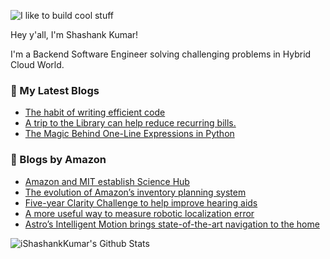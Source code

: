 ![I like to build cool stuff](https://res.cloudinary.com/dt8g3rhcy/image/upload/v1595929574/i_like_to_build_cool_shit._1_nzbwjh.png)

Hey y'all, I'm Shashank Kumar! 

I'm a Backend Software Engineer solving challenging problems in Hybrid Cloud World.

### 📕 My Latest Blogs
<!-- BLOG-POST-LIST:START -->
- [The habit of writing efficient code](https://medium.com/@ishashankkumar/the-habit-of-writing-efficient-code-153b05f04269?source=rss-d24dda280d5f------2)
- [A trip to the Library can help reduce recurring bills.](https://medium.com/swlh/a-trip-to-the-library-can-help-reduce-recurring-bills-23bca495cdf5?source=rss-d24dda280d5f------2)
- [The Magic Behind One-Line Expressions in Python](https://medium.com/swlh/the-magic-behind-one-line-expressions-in-python-816c10180c5c?source=rss-d24dda280d5f------2)
<!-- BLOG-POST-LIST:END -->

### 📕 Blogs by Amazon
<!-- AMAZON-BLOG-POST-LIST:START -->
- [Amazon and MIT establish Science Hub](https://www.amazon.science/academic-engagements/amazon-and-mit-establish-science-hub)
- [The evolution of Amazon’s inventory planning system](https://www.amazon.science/latest-news/the-evolution-of-amazons-inventory-planning-system)
- [Five-year Clarity Challenge to help improve hearing aids](https://www.amazon.science/blog/five-year-clarity-challenge-to-help-improve-hearing-aids)
- [A more useful way to measure robotic localization error](https://www.amazon.science/blog/a-more-useful-way-to-measure-robotic-localization-error)
- [Astro’s Intelligent Motion brings state-of-the-art navigation to the home](https://www.amazon.science/blog/astros-intelligent-motion-brings-state-of-the-art-navigation-to-the-home)
<!-- AMAZON-BLOG-POST-LIST:END -->



<img align="center" alt="iShashankKumar's Github Stats" src="https://github-readme-stats.vercel.app/api?username=ishashankkumar&show_icons=true&hide_border=true" />
